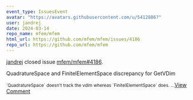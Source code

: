 ```yaml
---
event_type: IssuesEvent
avatar: "https://avatars.githubusercontent.com/u/5412886?"
user: jandrej
date: 2024-03-14
repo_name: mfem/mfem
html_url: https://github.com/mfem/mfem/issues/4186
repo_url: https://github.com/mfem/mfem
---
```


<a href='https://github.com/jandrej' target='_blank'>jandrej</a> closed issue <a href='https://github.com/mfem/mfem/issues/4186' target='_blank'>mfem/mfem#4186</a>.

<p>QuadratureSpace and FinitelElementSpace discrepancy for GetVDim</p><small>`QuadratureSpace` doesn't track the vdim whereas `FinitelElementSpace` does....</small><a href='https://github.com/mfem/mfem/issues/4186' target='_blank'>View Comment</a>